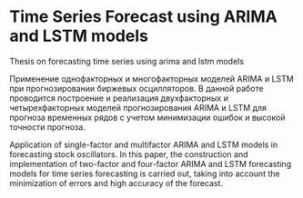 # Time Series Forecast using ARIMA and LSTM models
Thesis on forecasting time series using arima and lstm models

Применение однофакторных и многофакторных моделей ARIMA и LSTM при прогнозировании	биржевых осцилляторов.
В данной работе проводится построение и реализация двухфакторных и четырехфакторных моделей прогнозирования ARIMA и LSTM для прогноза временных рядов с учетом минимизации ошибок и высокой точности прогноза.

Application of single-factor and multifactor ARIMA and LSTM models in forecasting stock oscillators.
In this paper, the construction and implementation of two-factor and four-factor ARIMA and LSTM forecasting models for time series forecasting is carried out, taking into account the minimization of errors and high accuracy of the forecast.
